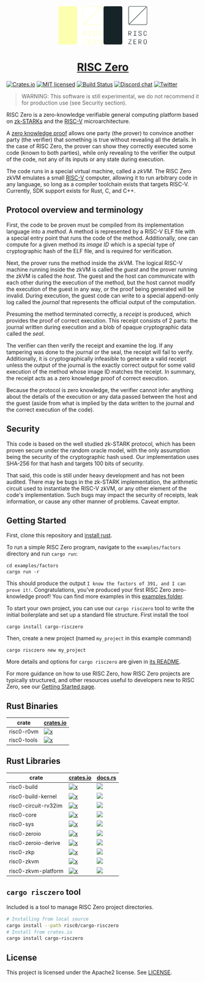 <p align="center">
  <a href="https://risczero.com/#gh-dark-mode-only"><img src="docs/assets/RISC_Zero_Logo_darkmode.png" height="100"></a>
  <a href="https://risczero.com/#gh-light-mode-only"><img src="docs/assets/RISC_Zero_Logo_lightmode.png" height="100"></a>
</p>

<h1 align="center"><a href="https://risczero.com">RISC Zero</a></h1>

[![Crates.io][crates-badge]][crates-url]
[![MIT licensed][licence-badge]][licence-url]
[![Build Status][actions-badge]][actions-url]
[![Discord chat][discord-badge]][discord-url]
[![Twitter][twitter-badge]][twitter-url]

[crates-badge]: https://img.shields.io/badge/crates.io-v0.13-orange
[crates-url]: https://crates.io/crates/risc0-zkvm
[licence-badge]: https://img.shields.io/github/license/risc0/risc0?color=blue
[licence-url]: https://github.com/risc0/risc0/blob/main/LICENSE
[actions-badge]: https://img.shields.io/github/actions/workflow/status/risc0/risc0/main.yml?branch=main
[actions-url]: https://github.com/risc0/risc0/actions?query=workflow%3ACI+branch%3Amain
[discord-badge]: https://img.shields.io/discord/953703904086994974.svg?logo=discord&style=flat-square
[discord-url]: https://discord.gg/risczero
[twitter-badge]: https://img.shields.io/twitter/follow/risczero
[twitter-url]: https://twitter.com/risczero

[zk-proof]: https://en.wikipedia.org/wiki/Non-interactive_zero-knowledge_proof
[risc-v]: https://en.wikipedia.org/wiki/RISC-V
[crates.io]: https://crates.io
[cargo-risczero-readme]: https://github.com/risc0/risc0/blob/main/risc0/cargo-risczero/README.md
[website-getting-started]: https://www.risczero.com/docs
[examples]: https://github.com/risc0/risc0/tree/main/examples
[install-rust]: https://doc.rust-lang.org/cargo/getting-started/installation.html

> WARNING: This software is still experimental, we do not recommend it for
> production use (see Security section).

RISC Zero is a zero-knowledge verifiable general computing platform based on
[zk-STARKs][zk-proof] and the [RISC-V] microarchitecture.

A [zero knowledge proof][zk-proof] allows one party (the prover) to convince
another party (the verifier) that something is true without revealing all the
details.  In the case of RISC Zero, the prover can show they correctly executed
some code (known to both parties), while only revealing to the verifier the
output of the code, not any of its inputs or any state during execution.

The code runs in a special virtual machine, called a *zkVM*.  The RISC Zero zkVM
emulates a small [RISC-V] computer, allowing it to run arbitrary code in any
language, so long as a compiler toolchain exists that targets RISC-V. Currently,
SDK support exists for Rust, C, and C++.

## Protocol overview and terminology

First, the code to be proven must be compiled from its implementation language
into a *method*.  A method is represented by a RISC-V ELF file with a special
entry point that runs the code of the method.  Additionally, one can compute for
a given method its *image ID* which is a special type of cryptographic hash of
the ELF file, and is required for verification.

Next, the prover runs the method inside the zkVM.  The logical RISC-V machine
running inside the zkVM is called the *guest* and the prover running the zkVM is
called the *host*.  The guest and the host can communicate with each other
during the execution of the method, but the host cannot modify the execution of
the guest in any way, or the proof being generated will be invalid. During
execution, the guest code can write to a special append-only log called the
*journal* that represents the official output of the computation.

Presuming the method terminated correctly, a *receipt* is produced, which
provides the proof of correct execution. This receipt consists of 2 parts: the
journal written during execution and a blob of opaque cryptographic data called
the *seal*.

The verifier can then verify the receipt and examine the log. If any tampering
was done to the journal or the seal, the receipt will fail to verify.
Additionally, it is cryptographically infeasible to generate a valid receipt
unless the output of the journal is the exactly correct output for some valid
execution of the method whose image ID matches the receipt. In summary, the
receipt acts as a zero knowledge proof of correct execution.

Because the protocol is zero knowledge, the verifier cannot infer anything about
the details of the execution or any data passed between the host and the guest
(aside from what is implied by the data written to the journal and the correct
execution of the code).

## Security

This code is based on the well studied zk-STARK protocol, which has been proven
secure under the random oracle model, with the only assumption being the
security of the cryptographic hash used.  Our implementation uses SHA-256 for
that hash and targets 100 bits of security.

That said, this code is still under heavy development and has not been audited.
There may be bugs in the zk-STARK implementation, the arithmetic circuit used to
instantiate the RISC-V zkVM, or any other element of the code's implementation.
Such bugs may impact the security of receipts, leak information, or cause any
other manner of problems.  Caveat emptor.

## Getting Started

First, clone this repository and [install rust](install-rust).

To run a simple RISC Zero program, navigate to the `examples/factors` directory
and run `cargo run`:
```
cd examples/factors
cargo run -r
```
This should produce the output `I know the factors of 391, and I can prove it!`.
Congratulations, you've produced your first RISC Zero zero-knowledge proof! You
can find more examples in this [examples folder](examples).

To start your own project, you can use our `cargo risczero` tool to write the
initial boilerplate and set up a standard file structure. First install the tool
```
cargo install cargo-risczero
```
Then, create a new project (named `my_project` in this example command)
```
cargo risczero new my_project
```
More details and options for `cargo risczero` are given in
[its README](cargo-risczero-readme).

For more guidance on how to use RISC Zero, how RISC Zero projects are typically
structured, and other resources useful to developers new to RISC Zero, see our
[Getting Started page](website-getting-started).

## Rust Binaries

| crate       | [crates.io]                                                                                       |
| ----------- | ------------------------------------------------------------------------------------------------- |
| risc0-r0vm  | [![x](https://img.shields.io/badge/crates.io-v0.13-orange)](https://crates.io/crates/risc0-r0vm)  |
| risc0-tools | [![x](https://img.shields.io/badge/crates.io-v0.13-orange)](https://crates.io/crates/risc0-tools) |

## Rust Libraries

| crate                | [crates.io]                                                                                                | [docs.rs](https://docs.rs)                                                                      |
| -------------------- | ---------------------------------------------------------------------------------------------------------- | ----------------------------------------------------------------------------------------------- |
| risc0-build          | [![x](https://img.shields.io/badge/crates.io-v0.13-orange)](https://crates.io/crates/risc0-build)          | [![](https://img.shields.io/docsrs/risc0-build)](https://docs.rs/risc0-build)                   |
| risc0-build-kernel   | [![x](https://img.shields.io/badge/crates.io-v0.13-orange)](https://crates.io/crates/risc0-build-kernel)   | [![](https://img.shields.io/docsrs/risc0-build-kernel)](https://docs.rs/risc0-build-kernel)     |
| risc0-circuit-rv32im | [![x](https://img.shields.io/badge/crates.io-v0.13-orange)](https://crates.io/crates/risc0-circuit-rv32im) | [![](https://img.shields.io/docsrs/risc0-circuit-rv32im)](https://docs.rs/risc0-circuit-rv32im) |
| risc0-core           | [![x](https://img.shields.io/badge/crates.io-v0.13-orange)](https://crates.io/crates/risc0-core)           | [![](https://img.shields.io/docsrs/risc0-core)](https://docs.rs/risc0-core)                     |
| risc0-sys            | [![x](https://img.shields.io/badge/crates.io-v0.13-orange)](https://crates.io/crates/risc0-sys)            | [![](https://img.shields.io/docsrs/risc0-sys)](https://docs.rs/risc0-sys)                       |
| risc0-zeroio         | [![x](https://img.shields.io/badge/crates.io-v0.13-orange)](https://crates.io/crates/risc0-zeroio)         | [![](https://img.shields.io/docsrs/risc0-zeroio)](https://docs.rs/risc0-zeroio)                 |
| risc0-zeroio-derive  | [![x](https://img.shields.io/badge/crates.io-v0.13-orange)](https://crates.io/crates/risc0-zeroio-derive)  | [![](https://img.shields.io/docsrs/risc0-zeroio-derive)](https://docs.rs/risc0-zeroio-derive)   |
| risc0-zkp            | [![x](https://img.shields.io/badge/crates.io-v0.13-orange)](https://crates.io/crates/risc0-zkp)            | [![](https://img.shields.io/docsrs/risc0-zkp)](https://docs.rs/risc0-zkp)                       |
| risc0-zkvm           | [![x](https://img.shields.io/badge/crates.io-v0.13-orange)](https://crates.io/crates/risc0-zkvm)           | [![](https://img.shields.io/docsrs/risc0-zkvm)](https://docs.rs/risc0-zkvm)                     |
| risc0-zkvm-platform  | [![x](https://img.shields.io/badge/crates.io-v0.13-orange)](https://crates.io/crates/risc0-zkvm-platform)  | [![](https://img.shields.io/docsrs/risc0-zkvm-platform)](https://docs.rs/risc0-zkvm-platform)   |

## `cargo risczero` tool

Included is a tool to manage RISC Zero project directories.

```bash
# Installing from local source
cargo install --path risc0/cargo-risczero
# Install from crates.io
cargo install cargo-risczero
```

## License

This project is licensed under the Apache2 license. See [LICENSE](LICENSE).

